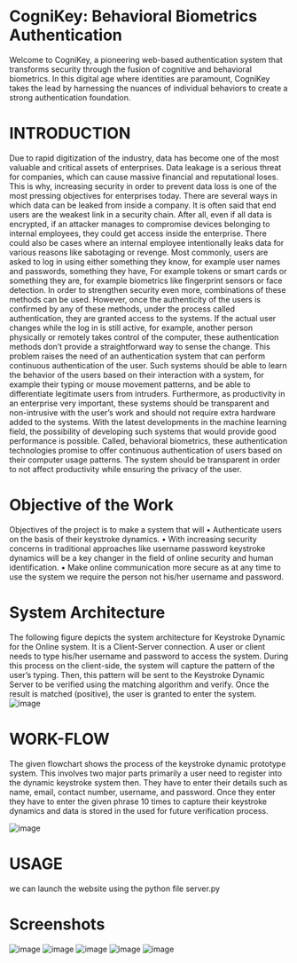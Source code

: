 # CogniKey: Behavioral Biometrics Authentication
Welcome to CogniKey, a pioneering web-based authentication system that transforms security through the fusion of cognitive and behavioral biometrics. In this digital age where identities are paramount, CogniKey takes the lead by harnessing the nuances of individual behaviors to create a strong authentication foundation.
# INTRODUCTION
Due to rapid digitization of the industry, data has become one of the most valuable and critical assets of enterprises. Data leakage is a serious threat for companies, which can cause massive financial and reputational loses. This is why, increasing security in order to prevent data loss is one of the most pressing objectives for enterprises today.
There are several ways in which data can be leaked from inside a company. It is often said that end users are the weakest link in a security chain. After all, even if all data is encrypted, if an attacker manages to compromise devices belonging to internal employees, they could get access inside the enterprise. There could also be cases where an internal employee intentionally leaks data for various reasons like sabotaging or revenge. Most commonly, users are asked to log in using either something they know, for example user names and passwords, something they have,
For example tokens or smart cards or something they are, for example biometrics like fingerprint sensors or face detection. In order to strengthen security even more, combinations of these methods can be used. However, once the authenticity of the users is confirmed by any of these methods, under the process called authentication, they are granted access to the systems. If the actual user changes while the log in is still active, for example, another person physically or remotely takes control of the computer, these authentication methods don’t provide a straightforward way to sense the change.
This problem raises the need of an authentication system that can perform continuous authentication of the user. Such systems should be able to learn the behavior of the users based on their interaction with a system, for example their typing or mouse movement patterns, and be able to differentiate legitimate users from intruders.
Furthermore, as productivity in an enterprise very important, these systems should be transparent and non-intrusive with the user’s work and should not require extra hardware added to the systems. With the latest developments in the machine learning field, the possibility of developing such systems that would provide good performance is possible. Called, behavioral biometrics, these authentication technologies promise to offer continuous authentication of users based on their
computer usage patterns. The system should be transparent in order to not affect productivity while ensuring the privacy of the user.

# Objective of the Work
Objectives of the project is to make a system that will
• Authenticate users on the basis of their keystroke dynamics.
• With increasing security concerns in traditional approaches like username password keystroke dynamics will be a key changer in the field of online security and human identification.
• Make online communication more secure as at any time to use the system we require the person not his/her username and password.

# System Architecture
The following figure depicts the system architecture for Keystroke Dynamic for the Online system. It is a Client-Server connection. A user or client needs to type his/her username and password to access the system. During this process on the client-side, the system will capture the pattern of the
user’s typing. Then, this pattern will be sent to the Keystroke Dynamic Server to be verified using the matching algorithm and verify. Once the result is matched (positive), the user is granted to enter the system.
![image](https://user-images.githubusercontent.com/84655612/187178150-e13cce7c-aabf-442f-a55b-19c6383756df.png)

# WORK-FLOW
The given flowchart shows the process of the keystroke dynamic prototype system. This involves two major parts primarily a user need to register into the dynamic keystroke system then. They have to enter their details such as name, email, contact number, username, and password. Once they enter they have to enter the given phrase 10 times to capture their keystroke dynamics and data is stored in the used for future verification process.

![image](https://user-images.githubusercontent.com/84655612/187178375-d4d642a7-9a83-4e60-8e66-bc94d08fb0a2.png)

# USAGE 
we can launch the website using the python file server.py 

# Screenshots 
![image](https://github.com/prakadesh/KEYBOTICS/assets/84655612/9a79518e-db88-4dd5-b7b9-998d8f6fd20d)
![image](https://github.com/prakadesh/KEYBOTICS/assets/84655612/554fd489-75bc-46db-8b80-f0c3e08e31f7)
![image](https://github.com/prakadesh/KEYBOTICS/assets/84655612/febf1c2b-1860-494b-b7b2-c71821194e8f)
![image](https://github.com/prakadesh/KEYBOTICS/assets/84655612/7805e937-9080-4e6d-ba78-393db23dc847)
![image](https://github.com/prakadesh/KEYBOTICS/assets/84655612/238be815-823d-434b-99c8-6f472a3da11a)


